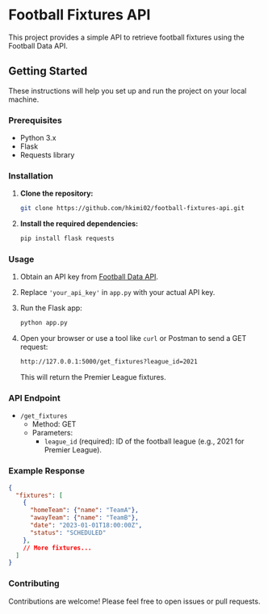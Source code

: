 # Football Fixtures API

This project provides a simple API to retrieve football fixtures using the Football Data API.

## Getting Started

These instructions will help you set up and run the project on your local machine.

### Prerequisites

- Python 3.x
- Flask
- Requests library

### Installation

1. **Clone the repository:**

   ```bash
   git clone https://github.com/hkimi02/football-fixtures-api.git
   ```

2. **Install the required dependencies:**

   ```bash
   pip install flask requests
   ```

### Usage

1. Obtain an API key from [Football Data API](https://www.football-data.org/).

2. Replace `'your_api_key'` in `app.py` with your actual API key.

3. Run the Flask app:

   ```bash
   python app.py
   ```

4. Open your browser or use a tool like `curl` or Postman to send a GET request:

   ```bash
   http://127.0.0.1:5000/get_fixtures?league_id=2021
   ```

   This will return the Premier League fixtures.

### API Endpoint

- `/get_fixtures`
  - Method: GET
  - Parameters:
    - `league_id` (required): ID of the football league (e.g., 2021 for Premier League).

### Example Response

```json
{
  "fixtures": [
    {
      "homeTeam": {"name": "TeamA"},
      "awayTeam": {"name": "TeamB"},
      "date": "2023-01-01T18:00:00Z",
      "status": "SCHEDULED"
    },
    // More fixtures...
  ]
}
```

### Contributing

Contributions are welcome! Please feel free to open issues or pull requests.
